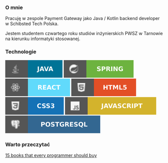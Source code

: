 ### O mnie
Pracuję w zespole Payment Gateway jako Java / Kotlin backend developer w Schibsted Tech Polska.

Jestem studentem czwartego roku studiów inżynierskich PWSZ w Tarnowie na kierunku informatyki stosowanej.

### Technologie
![Java](https://raw.githubusercontent.com/mateuszjanczak/mateuszjanczak/master/badge-java.svg)
![Spring](https://raw.githubusercontent.com/mateuszjanczak/mateuszjanczak/master/badge-spring.svg)
![React](https://raw.githubusercontent.com/mateuszjanczak/mateuszjanczak/master/badge-react.svg)
![Html](https://raw.githubusercontent.com/mateuszjanczak/mateuszjanczak/master/badge-html5.svg)
![Css3](https://raw.githubusercontent.com/mateuszjanczak/mateuszjanczak/master/badge-css3.svg)
![Javascript](https://raw.githubusercontent.com/mateuszjanczak/mateuszjanczak/master/badge-javascript.svg)
![Postgresql](https://raw.githubusercontent.com/mateuszjanczak/mateuszjanczak/master/badge-postgresql.svg)

### Warto przeczytać
[15 books that every programmer should buy](https://gsari.medium.com/15-books-that-every-programmer-should-buy-85525b509633)
